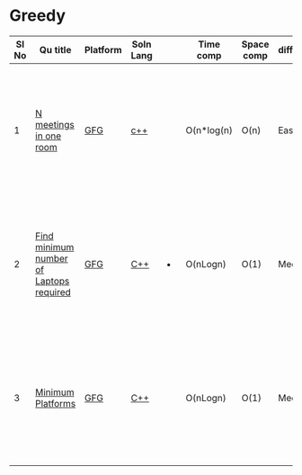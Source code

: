 # Greedy

| Sl No | Qu title | Platform                            | Soln Lang |   | Time comp | Space comp | difficulty |    | approach |
| --     | ---     |   ------                            | ---       |-- | ---       | ---        | ----       | -- | ---------|
| 1    | [N meetings in one room](https://practice.geeksforgeeks.org/problems/n-meetings-in-one-room-1587115620/1)     | [GFG ](/GFG/GFGQuestions.md) | [c++](https://github.com/C-a-thing/Code-Insight/blob/main/GFG/Greedy/C%2B%2B/N%20meetings%20in%20one%20room.cpp)       |   | O(n*log(n)       | O(n)        | Easy       |    | <ol><li>take a vactor of pair<int,int> and sort it by end values</li><li>then check end value[ith element] < start value[i+1th element]</li></ol>|
| 2    | [Find minimum number of Laptops required](https://practice.geeksforgeeks.org/problems/af49b143a4ead583e943ca6176fbd7ea55b121ae/1)    |  [GFG ](/GFG/GFGQuestions.md) |[C++](https://github.com/C-a-thing/Code-Insight/blob/main/GFG/Greedy/C%2B%2B/Find%20minimum%20number%20of%20Laptops%20required.cpp) | <ul><li>   |O(nLogn)      | O(1)        | Medium       |    |<ol><li> Use double pointer </li><li>for each start time,compare with previous end time </li><li>if start time < end time,increment count</li><ol>  |
| 3    | [Minimum Platforms](https://practice.geeksforgeeks.org/problems/minimum-platforms-1587115620/1)    | [GFG ](/GFG/GFGQuestions.md) | [C++](https://github.com/C-a-thing/Code-Insight/blob/main/GFG/Greedy/C%2B%2B/Minimum%20Platforms.cpp) | |O(nLogn)      | O(1)        | Medium       |    |<ol><li> Use double pointer </li>for each start time,compare with previous train dept time </li><li>if dept time > =arrival time,increment count</li><ol>  |  
